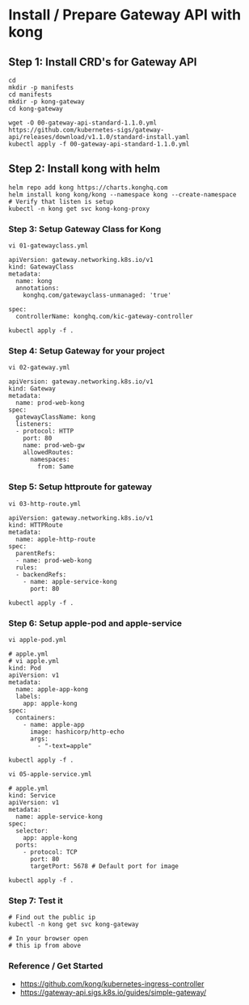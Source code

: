 # Install / Prepare Gateway API with kong 

## Step 1: Install CRD's for Gateway API 

```
cd
mkdir -p manifests
cd manifests
mkdir -p kong-gateway
cd kong-gateway
```

```
wget -O 00-gateway-api-standard-1.1.0.yml https://github.com/kubernetes-sigs/gateway-api/releases/download/v1.1.0/standard-install.yaml
kubectl apply -f 00-gateway-api-standard-1.1.0.yml
```

## Step 2: Install kong with helm 

```
helm repo add kong https://charts.konghq.com
helm install kong kong/kong --namespace kong --create-namespace
# Verify that listen is setup
kubectl -n kong get svc kong-kong-proxy
```


### Step 3: Setup Gateway Class for Kong 

```
vi 01-gatewayclass.yml
```

```
apiVersion: gateway.networking.k8s.io/v1
kind: GatewayClass
metadata:
  name: kong
  annotations:
    konghq.com/gatewayclass-unmanaged: 'true'

spec:
  controllerName: konghq.com/kic-gateway-controller
```

```
kubectl apply -f .
```

### Step 4: Setup Gateway for your project 

```
vi 02-gateway.yml
```

```
apiVersion: gateway.networking.k8s.io/v1
kind: Gateway
metadata:
  name: prod-web-kong
spec:
  gatewayClassName: kong
  listeners:
  - protocol: HTTP
    port: 80
    name: prod-web-gw
    allowedRoutes:
      namespaces:  
        from: Same
```

### Step 5: Setup httproute for gateway

```
vi 03-http-route.yml
```

```
apiVersion: gateway.networking.k8s.io/v1
kind: HTTPRoute
metadata:
  name: apple-http-route
spec:
  parentRefs:
  - name: prod-web-kong
  rules:
  - backendRefs:
    - name: apple-service-kong
      port: 80
```

```
kubectl apply -f .
```

### Step 6: Setup apple-pod and apple-service 

```
vi apple-pod.yml 
```

```
# apple.yml
# vi apple.yml
kind: Pod
apiVersion: v1
metadata:
  name: apple-app-kong
  labels:
    app: apple-kong
spec:
  containers:
    - name: apple-app
      image: hashicorp/http-echo
      args:
        - "-text=apple"
```

```
kubectl apply -f .
```

```
vi 05-apple-service.yml
```

```
# apple.yml
kind: Service
apiVersion: v1
metadata:
  name: apple-service-kong
spec:
  selector:
    app: apple-kong
  ports:
    - protocol: TCP
      port: 80
      targetPort: 5678 # Default port for image
```


```
kubectl apply -f .
```

### Step 7: Test it 

```
# Find out the public ip
kubectl -n kong get svc kong-gateway
```

```
# In your browser open
# this ip from above
```

### Reference / Get Started 

  * https://github.com/kong/kubernetes-ingress-controller
  * https://gateway-api.sigs.k8s.io/guides/simple-gateway/
